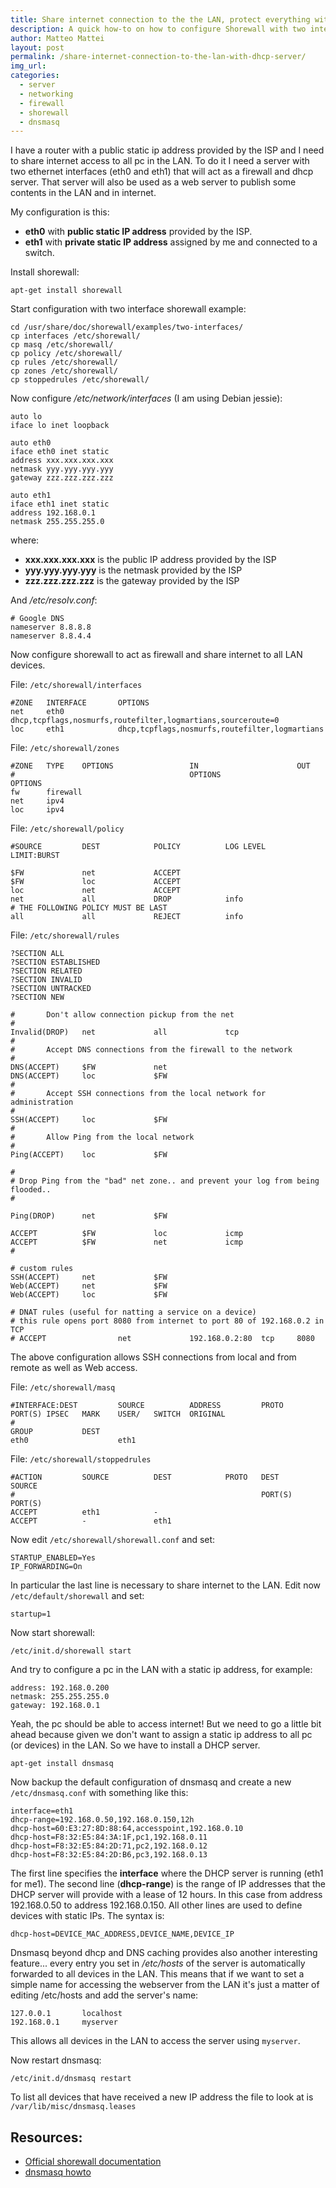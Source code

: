 ```yaml
---
title: Share internet connection to the the LAN, protect everything with a firewall and setup dhcp server on Linux.
description: A quick how-to on how to configure Shorewall with two interfaces to share internet to the LAN, protect clients with a firewall and setup dhcp server to assign automatic ip addresses.
author: Matteo Mattei
layout: post
permalink: /share-internet-connection-to-the-lan-with-dhcp-server/
img_url:
categories:
  - server
  - networking
  - firewall
  - shorewall
  - dnsmasq
---
```



I have a router with a public static ip address provided by the ISP and I need to share internet access to all pc in the LAN. To do it I need a server with two ethernet interfaces (eth0 and eth1) that will act as a firewall and dhcp server. That server will also be used as a web server to publish some contents in the LAN and in internet.

My configuration is this:

- **eth0** with **public static IP address** provided by the ISP.
- **eth1** with **private static IP address** assigned by me and connected to a switch.

Install shorewall:

```
apt-get install shorewall
```

Start configuration with two interface shorewall example:

```
cd /usr/share/doc/shorewall/examples/two-interfaces/
cp interfaces /etc/shorewall/
cp masq /etc/shorewall/
cp policy /etc/shorewall/
cp rules /etc/shorewall/
cp zones /etc/shorewall/
cp stoppedrules /etc/shorewall/
```

Now configure */etc/network/interfaces* (I am using Debian jessie):

```
auto lo
iface lo inet loopback

auto eth0
iface eth0 inet static
address xxx.xxx.xxx.xxx
netmask yyy.yyy.yyy.yyy
gateway zzz.zzz.zzz.zzz

auto eth1
iface eth1 inet static
address 192.168.0.1
netmask 255.255.255.0
```

where:

- **xxx.xxx.xxx.xxx** is the public IP address provided by the ISP
- **yyy.yyy.yyy.yyy** is the netmask provided by the ISP
- **zzz.zzz.zzz.zzz** is the gateway provided by the ISP

And */etc/resolv.conf*:

```
# Google DNS
nameserver 8.8.8.8
nameserver 8.8.4.4
```

Now configure shorewall to act as firewall and share internet to all LAN devices.

File: `/etc/shorewall/interfaces`

```
#ZONE   INTERFACE       OPTIONS
net     eth0            dhcp,tcpflags,nosmurfs,routefilter,logmartians,sourceroute=0
loc     eth1            dhcp,tcpflags,nosmurfs,routefilter,logmartians
```

File: `/etc/shorewall/zones`

```
#ZONE   TYPE    OPTIONS                 IN                      OUT
#                                       OPTIONS                 OPTIONS
fw      firewall
net     ipv4
loc     ipv4
```

File: `/etc/shorewall/policy`

```
#SOURCE         DEST            POLICY          LOG LEVEL       LIMIT:BURST

$FW             net             ACCEPT
$FW             loc             ACCEPT
loc             net             ACCEPT
net             all             DROP            info
# THE FOLLOWING POLICY MUST BE LAST
all             all             REJECT          info
```

File: `/etc/shorewall/rules`

```
?SECTION ALL
?SECTION ESTABLISHED
?SECTION RELATED
?SECTION INVALID
?SECTION UNTRACKED
?SECTION NEW

#       Don't allow connection pickup from the net
#
Invalid(DROP)   net             all             tcp
#
#       Accept DNS connections from the firewall to the network
#
DNS(ACCEPT)     $FW             net
DNS(ACCEPT)     loc             $FW
#
#       Accept SSH connections from the local network for administration
#
SSH(ACCEPT)     loc             $FW
#
#       Allow Ping from the local network
#
Ping(ACCEPT)    loc             $FW

#
# Drop Ping from the "bad" net zone.. and prevent your log from being flooded..
#

Ping(DROP)      net             $FW

ACCEPT          $FW             loc             icmp
ACCEPT          $FW             net             icmp
#

# custom rules
SSH(ACCEPT)     net             $FW
Web(ACCEPT)     net             $FW
Web(ACCEPT)     loc             $FW

# DNAT rules (useful for natting a service on a device)
# this rule opens port 8080 from internet to port 80 of 192.168.0.2 in TCP
# ACCEPT                net             192.168.0.2:80  tcp     8080
```

The above configuration allows SSH connections from local and from remote as well as Web access.

File: `/etc/shorewall/masq`

```
#INTERFACE:DEST         SOURCE          ADDRESS         PROTO   PORT(S) IPSEC   MARK    USER/   SWITCH  ORIGINAL
#                                                                                       GROUP           DEST
eth0                    eth1
```

File: `/etc/shorewall/stoppedrules`

```
#ACTION         SOURCE          DEST            PROTO   DEST            SOURCE
#                                                       PORT(S)         PORT(S)
ACCEPT          eth1            -
ACCEPT          -               eth1
```

Now edit `/etc/shorewall/shorewall.conf` and set:

```
STARTUP_ENABLED=Yes
IP_FORWARDING=On
```

In particular the last line is necessary to share internet to the LAN.
Edit now `/etc/default/shorewall` and set:

```
startup=1
```

Now start shorewall:

```
/etc/init.d/shorewall start
```

And try to configure a pc in the LAN with a static ip address, for example:

```
address: 192.168.0.200
netmask: 255.255.255.0
gateway: 192.168.0.1
```

Yeah, the pc should be able to access internet!
But we need to go a little bit ahead because given we don't want to assign a static ip address to all pc (or devices) in the LAN. So we have to install a DHCP server.

```
apt-get install dnsmasq
```

Now backup the default configuration of dnsmasq and create a new `/etc/dnsmasq.conf` with something like this:

```
interface=eth1
dhcp-range=192.168.0.50,192.168.0.150,12h
dhcp-host=60:E3:27:8D:88:64,accesspoint,192.168.0.10
dhcp-host=F8:32:E5:84:3A:1F,pc1,192.168.0.11
dhcp-host=F8:32:E5:84:2D:71,pc2,192.168.0.12
dhcp-host=F8:32:E5:84:2D:B6,pc3,192.168.0.13
```

The first line specifies the **interface** where the DHCP server is running (eth1 for me1).
The second line (**dhcp-range**) is the range of IP addresses that the DHCP server will provide with a lease of 12 hours. In this case from address 192.168.0.50 to address 192.168.0.150.
All other lines are used to define devices with static IPs. The syntax is:

`dhcp-host=DEVICE_MAC_ADDRESS,DEVICE_NAME,DEVICE_IP`

Dnsmasq beyond dhcp and DNS caching provides also another interesting feature... every entry you set in */etc/hosts* of the server is automatically forwarded to all devices in the LAN. This means that if we want to set a simple name for accessing the webserver from the LAN it's just a matter of editing /etc/hosts and add the server's name:

```
127.0.0.1       localhost
192.168.0.1     myserver
```

This allows all devices in the LAN to access the server using `myserver`.

Now restart dnsmasq:

```
/etc/init.d/dnsmasq restart
```

To list all devices that have received a new IP address the file to look at is `/var/lib/misc/dnsmasq.leases`

Resources:
-----------------
- [Official shorewall documentation](http://shorewall.net/two-interface.htm)
- [dnsmasq howto](https://wiki.archlinux.org/index.php/Dnsmasq)

